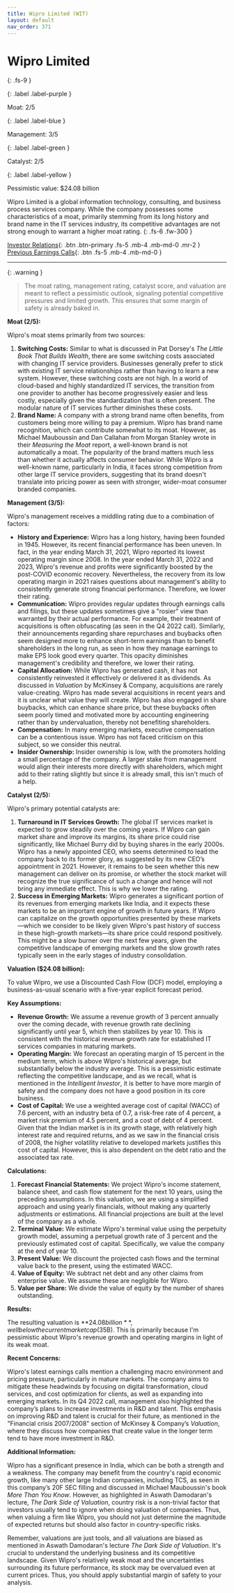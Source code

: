 ```yaml
---
title: Wipro Limited (WIT)
layout: default
nav_order: 371
---
```


# Wipro Limited
{: .fs-9 }

{: .label .label-purple }

Moat: 2/5

{: .label .label-blue }

Management: 3/5

{: .label .label-green }

Catalyst: 2/5

{: .label .label-yellow }

Pessimistic value: $24.08 billion

Wipro Limited is a global information technology, consulting, and business process services company.  While the company possesses some characteristics of a moat, primarily stemming from its long history and brand name in the IT services industry, its competitive advantages are not strong enough to warrant a higher moat rating.
{: .fs-6 .fw-300 }

[Investor Relations](https://www.google.com/search?q=WIT+investor+relations){: .btn .btn-primary .fs-5 .mb-4 .mb-md-0 .mr-2 }
[Previous Earnings Calls](https://discountingcashflows.com/company/WIT/transcripts/){: .btn .fs-5 .mb-4 .mb-md-0 }

---

{: .warning } 
>The moat rating, management rating, catalyst score, and valuation are meant to reflect a pessimistic outlook, signaling potential competitive pressures and limited growth. This ensures that some margin of safety is already baked in.


**Moat (2/5):**

Wipro's moat stems primarily from two sources:

1. **Switching Costs:**  Similar to what is discussed in Pat Dorsey's *The Little Book That Builds Wealth*, there are some switching costs associated with changing IT service providers.  Businesses generally prefer to stick with existing IT service relationships rather than having to learn a new system. However, these switching costs are not high. In a world of cloud-based and highly standardized IT services, the transition from one provider to another has become progressively easier and less costly, especially given the standardization that is often present. The modular nature of IT services further diminishes these costs.
2. **Brand Name:** A company with a strong brand name often benefits, from customers being more willing to pay a premium. Wipro has brand name recognition, which can contribute somewhat to its moat.  However, as Michael Mauboussin and Dan Callahan from Morgan Stanley wrote in their *Measuring the Moat* report, a well-known brand is not automatically a moat. The popularity of the brand matters much less than whether it actually affects consumer behavior. While Wipro is a well-known name, particularly in India,  it faces strong competition from other large IT service providers, suggesting that its brand doesn't translate into pricing power as seen with stronger, wider-moat consumer branded companies.

**Management (3/5):**

Wipro's management receives a middling rating due to a combination of factors:

* **History and Experience:** Wipro has a long history, having been founded in 1945.  However, its recent financial performance has been uneven. In fact, in the year ending March 31, 2021, Wipro reported its lowest operating margin since 2008. In the year ended March 31, 2022 and 2023, Wipro's revenue and profits were significantly boosted by the post-COVID economic recovery. Nevertheless, the recovery from its low operating margin in 2021 raises questions about management's ability to consistently generate strong financial performance.  Therefore, we lower their rating.
* **Communication:** Wipro provides regular updates through earnings calls and filings, but these updates sometimes give a "rosier" view than warranted by their actual performance.  For example, their treatment of acquisitions is often obfuscating (as seen in the Q4 2022 call). Similarly, their announcements regarding share repurchases and buybacks often seem designed more to enhance short-term earnings than to benefit shareholders in the long run, as seen in how they manage earnings to make EPS look good every quarter. This opacity diminishes management's credibility and therefore, we lower their rating.
* **Capital Allocation:** While Wipro has generated cash, it has not consistently reinvested it effectively or delivered it as dividends.  As discussed in *Valuation* by McKinsey & Company, acquisitions are rarely value-creating. Wipro has made several acquisitions in recent years and it is unclear what value they will create. Wipro has also engaged in share buybacks, which can enhance share price, but these buybacks often seem poorly timed and motivated more by accounting engineering rather than by undervaluation, thereby not benefiting shareholders.
* **Compensation:** In many emerging markets, executive compensation can be a contentious issue.  Wipro has not faced criticism on this subject, so we consider this neutral.
* **Insider Ownership:** Insider ownership is low, with the promoters holding a small percentage of the company.  A larger stake from management would align their interests more directly with shareholders, which might add to their rating slightly but since it is already small, this isn't much of a help.

**Catalyst (2/5):**

Wipro's primary potential catalysts are:

1. **Turnaround in IT Services Growth:**  The global IT services market is expected to grow steadily over the coming years. If Wipro can gain market share and improve its margins, its share price could rise significantly, like Michael Burry did by buying shares in the early 2000s. Wipro has a newly appointed CEO, who seems determined to lead the company back to its former glory, as suggested by its new CEO’s appointment in 2021.  However, it remains to be seen whether this new management can deliver on its promise, or whether the stock market will recognize the true significance of such a change and hence will not bring any immediate effect. This is why we lower the rating.
2. **Success in Emerging Markets:**  Wipro generates a significant portion of its revenues from emerging markets like India, and it expects these markets to be an important engine of growth in future years.  If Wipro can capitalize on the growth opportunities presented by these markets—which we consider to be likely given Wipro's past history of success in these high-growth markets—its share price could respond positively. This might be a slow burner over the next few years, given the competitive landscape of emerging markets and the slow growth rates typically seen in the early stages of industry consolidation.

**Valuation ($24.08 billion):**

To value Wipro, we use a Discounted Cash Flow (DCF) model, employing a business-as-usual scenario with a five-year explicit forecast period.

**Key Assumptions:**

* **Revenue Growth:** We assume a revenue growth of 3 percent annually over the coming decade, with revenue growth rate declining significantly until year 5, which then stabilizes by year 10. This is consistent with the historical revenue growth rate for established IT services companies in maturing markets.
* **Operating Margin:** We forecast an operating margin of 15 percent in the medium term, which is above Wipro's historical average, but substantially below the industry average. This is a pessimistic estimate reflecting the competitive landscape, and as we recall, what is mentioned in the *Intelligent Investor*, it is better to have more margin of safety and the company does not have a good position in its core business.
* **Cost of Capital:** We use a weighted average cost of capital (WACC) of 7.6 percent, with an industry beta of 0.7, a risk-free rate of 4 percent, a market risk premium of 4.5 percent, and a cost of debt of 4 percent. Given that the Indian market is in its growth stage, with relatively high interest rate and required returns, and as we saw in the financial crisis of 2008, the higher volatility relative to developed markets justifies this cost of capital. However, this is also dependent on the debt ratio and the associated tax rate.

**Calculations:**

1. **Forecast Financial Statements:** We project Wipro's income statement, balance sheet, and cash flow statement for the next 10 years, using the preceding assumptions. In this valuation, we are using a simplified approach and using yearly financials, without making any quarterly adjustments or estimations. All financial projections are built at the level of the company as a whole.
2. **Terminal Value:** We estimate Wipro's terminal value using the perpetuity growth model, assuming a perpetual growth rate of 3 percent and the previously estimated cost of capital. Specifically, we value the company at the end of year 10.
3. **Present Value:** We discount the projected cash flows and the terminal value back to the present, using the estimated WACC.
4. **Value of Equity:** We subtract net debt and any other claims from enterprise value.  We assume these are negligible for Wipro.
5. **Value per Share:** We divide the value of equity by the number of shares outstanding.

**Results:**

The resulting valuation is **$24.08 billion**, well below the current market cap ($35B). This is primarily because I'm pessimistic about Wipro's revenue growth and operating margins in light of its weak moat.


**Recent Concerns:**

Wipro's latest earnings calls mention a challenging macro environment and pricing pressure, particularly in mature markets. The company aims to mitigate these headwinds by focusing on digital transformation, cloud services, and cost optimization for clients, as well as expanding into emerging markets. In its Q4 2022 call, management also highlighted the company’s plans to increase investments in R&D and talent.  This emphasis on improving R&D and talent is crucial for their future, as mentioned in the "Financial crisis 2007/2008" section of McKinsey & Company’s *Valuation*, where they discuss how companies that create value in the longer term tend to have more investment in R&D.


**Additional Information:**

Wipro has a significant presence in India, which can be both a strength and a weakness. The company may benefit from the country's rapid economic growth, like many other large Indian companies, including TCS, as seen in this company’s 20F SEC filling and discussed in Michael Mauboussin's book *More Than You Know*.  However, as highlighted in Aswath Damodaran's lecture, *The Dark Side of Valuation*, country risk is a non-trivial factor that investors usually tend to ignore when doing valuation of companies. Thus, when valuing a firm like Wipro, you should not just determine the magnitude of expected returns but should also factor in country-specific risks.


Remember, valuations are just tools, and all valuations are biased as mentioned in Aswath Damodaran's lecture *The Dark Side of Valuation*.  It's crucial to understand the underlying business and its competitive landscape.  Given Wipro's relatively weak moat and the uncertainties surrounding its future performance, its stock may be overvalued even at current prices. Thus, you should apply substantial margin of safety to your analysis.